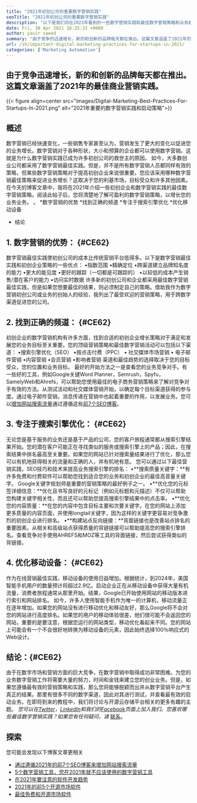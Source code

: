 ```yaml
---
title: "2021年初创公司的重要数字营销实践" 
seoTitle: "2021年初创公司的重要数字营销实践" 
description: "以下是我们将在2021年看到的一些数字营销实践和最佳数字营销策略和业务趋势。" 
date: Fri, 30 Apr 2021 18:25:32 +0000
author: yasir saeed
summary: "由于竞争的迅速增长，新的和创新的品牌每天都在推出。这篇文章涵盖了2021年的最佳商业营销实践。" 
url: /zh/important-digital-marketing-practices-for-startups-in-2021/
categories: ['Marketing Automation']
---
```


## 由于竞争迅速增长，新的和创新的品牌每天都在推出。这篇文章涵盖了2021年的最佳商业营销实践。

{{< figure align=center src="images/Digital-Marketing-Best-Practices-For-Startups-In-2021.png" alt="2021年重要的数字营销实践和启动策略">}}


## **概述**
数字营销已经快速变化，一些销售专家甚至认为，营销发生了更大的变化以促进您的业务增长。数字营销对于各种形状，大小和预算的企业都可以使用数字营销。这就是为什么数字营销实践已成为许多初创公司的救世主的原因。
如今，大多数创业公司都采用了数字营销最佳实践。但是，并不是所有数字营销人员都同样有效的策略，但某些数字营销策略对于提高初创企业来说很重要。您应该采用哪种数字营销最佳策略来促进业务增长？这取决于您的利基市场，目标受众和许多其他因素。
在今天的博客文章中，我将在2021年介绍一些初创企业和数字营销实践的最佳数字营销策略。阅读此帖子后，您将清楚地了解可盈利的数字营销策略，以增长您的业务业务。 。
  *数字营销的优势
  *找到正确的频道
  *专注于搜索引擎优化
  *优化移动设备
  * 结论

## 1. **数字营销的优势：** {#CE62}
数字营销最佳实践使初创公司的成本比传统营销平台低得多。以下是数字营销最佳实践和初创企业策略的一些优点：
•指数范围
•精确定位
•跨渠道建立品牌知名度的能力
•更大的能见度
•更好的跟踪（一切都是可跟踪的）
•以较低的成本产生销售/潜在客户的能力
•访问实时数据
许多新的初创公司和企业都采用最佳数字营销最佳实践，但是如果您想要最佳的结果，则必须制定自己的策略。借助我作为数字营销初创公司或业务的创始人的经验，我列出了最受欢迎的营销策略，用于跨数字渠道促进您的公司。

## 2. **找到正确的频道：** {#CE62}
初创企业的数字营销机构有许多方面，找到合适的初创企业增长策略对于满足和发展您的业务目标至关重要。您的顶级营销策略和最佳数字营销活动可以包括以下渠道：
•搜索引擎优化（SEO）
•按点击付费（PPC）
• 社交媒体市场营销
• 电子邮件营销
•内容营销
•会员营销
•影响者营销
渠道和最佳趋势的选择取决于您的目标受众，您的位置和业务目标。
最好的开始方法之一是查看您的业务竞争对手。有一些好的工具，例如Google关键Word Planner，Semrush，Spyfu，SamelyWeb和Ahrefs，可以帮助您使用最佳的电子商务营销策略来了解对竞争对手有效的方法。从测试活动和社交媒体营销开始，以确定每个目标渠道获得的参与度。通过电子邮件营销，消息传递在营销中也起着重要的作用，以发展业务。您可以[增加网站搜索流量][1]通过遵循这些[前7个SEO博客][1]。

## 3. **专注于搜索引擎优化：** {#CE62}
无论您是基于服务的业务还是基于产品的公司，您的客户旅程通常都从搜索引擎结果开始。您的潜在客户可能正在寻找类似的服务或搜索引擎上的产品；因此，在搜索结果中排名最高至关重要。如果您的网站已针对搜索量结果进行了优化，那么您可以有机地获得相关的流量和正确的人，并有机地有意。
您可以通过以下最佳营销实践，SEO技巧和技术来提高业务搜索引擎的排名：
•**搜索质量关键字：**有许多免费和付费软件可以帮助您找到适合您的业务和初创企业的最佳高音量关键字。 Google关键字规划师是重要的营销策略的最好例子之一。
•**优化您的元标签详细信息：**优化且书写良好的元标记（例如元标题和元描述）不仅可以帮助您构建关键字相关性，而且还可以帮助您提高搜索引擎结果中的点击率。
•**优化您的内容质量：**在您的内容中包含目标主要和次要关键字。在您的网站上添加更多质量的内容页面，并使用longtail关键字，因为这样的关键字更容易对竞争激烈的初创企业进行排名。
•**构建站点反向链接：**背面链接也是改善站点排名的重要因素。从相关和高级站点获得质量的背链链接可以帮助提高您的搜索引擎排名。查看竞争对手使用AHREFS和MOZ等工具的背面链接，然后尝试获得类似的背链接。

## 4. **优化移动设备：** {#CE62}
作为在线营销最佳实践，移动设备的使用日益增加。根据统计，到2024年，美国智能手机用户的数量预计将超过2.9亿。启动企业正在从移动设备中获得大量有机流量，消费者旅程通常从那里开始。结果，Google已开始使用网站的移动版本进行索引和网站排名。
如今，许多人使用智能手机作为唯一的计算机，移动流量正在逐年增加。如果您的网站没有进行移动优化和移动友好，那么Google将不会对您的网站进行高度排名。如果您的用户的移动体验很差，他们很可能不会返回您的网站，重要的是要注意，根据您运行的网站类型，移动优化看起来不同。您的网站上可能会有一个不会很好地转换为移动设备的元素，因此始终选择100％响应式的Web设计。

## **结论**：{#CE62}
由于在数字市场和营销方面的巨大竞争，在数字营销中取得成功非常困难。为您的业务数字营销工作将需要大量的努力，时间和金钱来建立您的创业业务。但是，如果您遵循最有效的营销策略和实践，那么您将能够脱颖而出并从数字营销平台产生真正的结果。那里有很多不同的数字渠道，因此对其进行测试，并查看最有效的启动业务。在即将到来的教程中，我们将讨论与开源云存储平台相关的更多有趣的主题。
_您可以在[Twitter][2]，[LinkedIn][3]和我们的[Facebook][4]页面上加入我们。您喜欢哪些最佳数字营销实践？如果您有任何疑问，请_ [联系][5]。

## 探索
您可能会发现以下博客文章更相关
  * [通过遵循2021年的前7个SEO博客来增加网站搜索流量][1]
  * [5个数字营销工具，您在2021年就不应该使用的数字营销工具][6]
  * [在2021年要注意的软件开发趋势][7]
  * [2021年的前5个开源市场软件][8]
  * [最佳免费和开源市场软件][9]

  
[1]: https://blog.containerize.com/blogging/increase-website-search-traffic-by-following-top-7-seo-blogs/
[2]: https://twitter.com/containerize_co
[3]: https://www.linkedin.com/company/containerize/
[4]: http://facebook.com/containerize
[5]: mailto:yasir.saeed@aspose.com
[6]: https://blog.containerize.com/2021/01/03/5-digital-marketing-tools-you-shouldn%e2%80%99t-live-without-in-2021/
[7]: https://blog.containerize.com/marketplace/top-5-open-source-marketplace-software-in-2021/
[8]: https://blog.containerize.com/content-management/integrate-mautic-with-joomla-for-marketing-automation/
[9]: https://products.containerize.com/marketplace/
